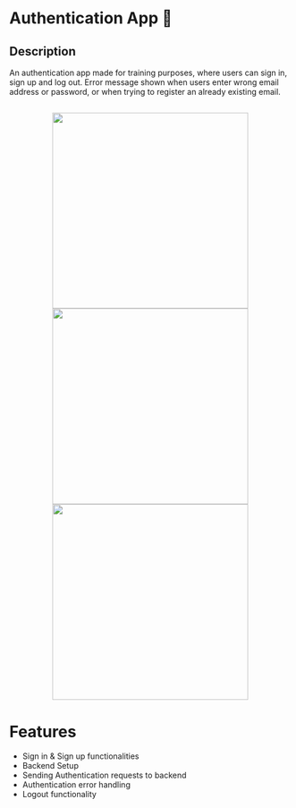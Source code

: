# Authentication App 👤

## Description

An authentication app made for training purposes, where users can sign in, sign up and log out.
Error message shown when users enter wrong email address or password, or when trying to register
an already existing email.

## 

<p align="center">
  <img src="https://i.imgur.com/LpbRiE2.png" width="350">
  <img src="https://i.imgur.com/rhDYzkt.png" width="350">
  <img src="https://i.imgur.com/dpuimP4.png" width="350">
</p>

# Features
- Sign in & Sign up functionalities
- Backend Setup
- Sending Authentication requests to backend
- Authentication error handling
- Logout functionality
